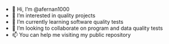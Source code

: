 - 👋 Hi, I’m @afernan1000
- 👀 I’m interested in quality projects
- 🌱 I’m currently learning software quality tests
- 💞️ I’m looking to collaborate on program and data quality tests
- 📫 You can help me visiting my public repository

<!---
afernan1000/afernan1000 is a ✨ special ✨ repository because its `README.md` (this file) appears on your GitHub profile.
You can click the Preview link to take a look at your changes.
--->
